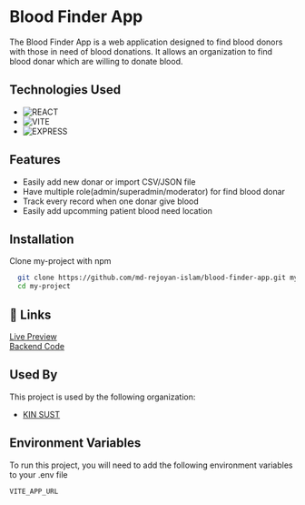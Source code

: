 # Blood Finder App

The Blood Finder App is a web application designed to find blood donors with those in need of blood donations. It allows an organization to find blood donar which are willing to donate blood.

## Technologies Used

- ![REACT](https://img.shields.io/badge/REACT-087a9f?style=for-the-badge&logo=REACT&logoColor=white)
- ![VITE](https://img.shields.io/badge/VITE-c35729?style=for-the-badge&logo=VITE&logoColor=yellow)
- ![EXPRESS](https://img.shields.io/badge/EXPRESS-ee233?style=for-the-badge&logo=EXPRESS&logoColor=red)

## Features

- Easily add new donar or import CSV/JSON file
- Have multiple role(admin/superadmin/moderator) for find blood donar
- Track every record when one donar give blood
- Easily add upcomming patient blood need location

## Installation

Clone my-project with npm

```bash
  git clone https://github.com/md-rejoyan-islam/blood-finder-app.git my-project
  cd my-project
```

## 🔗 Links

<a href="">Live Preview </a> <br/>
<a href="">Backend Code </a>

## Used By

This project is used by the following organization:

- <a href="https://kinsust.org">KIN SUST </a>

## Environment Variables

To run this project, you will need to add the following environment variables to your .env file

`VITE_APP_URL`
